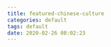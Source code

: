 ```yaml
---
title: featured-chinese-culture
categories: default
tags: default
date: 2020-02-26 08:02:23
---
```

